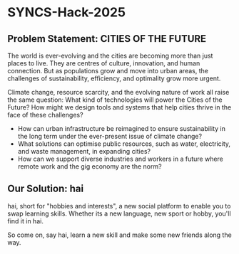 # SYNCS-Hack-2025

## Problem Statement: CITIES OF THE FUTURE

The world is ever-evolving and the cities are becoming more than just places to live. They are centres of culture, innovation, and human connection. But as populations grow and move into urban areas, the challenges of sustainability, efficiency, and optimality grow more urgent.

Climate change, resource scarcity, and the evolving nature of work all raise the same question: What kind of technologies will power the Cities of the Future? How might we design tools and systems that help cities thrive in the face of these challenges?
 
- How can urban infrastructure be reimagined to ensure sustainability in the long term under the ever-present issue of climate change?
- What solutions can optimise public resources, such as water, electricity, and waste management, in expanding cities?
- How can we support diverse industries and workers in a future where remote work and the gig economy are the norm?

## Our Solution: hai
hai, short for "hobbies and interests", a new social platform to enable you to swap learning skills. Whether its a new language, new sport or hobby, you'll find it in hai.

So come on, say hai, learn a new skill and make some new friends along the way.
